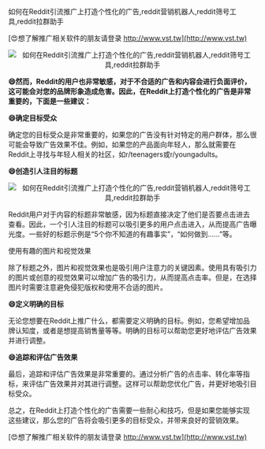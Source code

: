 如何在Reddit引流推广上打造个性化的广告,reddit营销机器人,reddit筛号工具,reddit拉群助手

[😍想了解推广相关软件的朋友请登录 http://www.vst.tw](http://www.vst.tw)

 <center><img src="https://vst.tw/MP4/tuiguang/png/4.png" alt="如何在Reddit引流推广上打造个性化的广告,reddit营销机器人,reddit筛号工具,reddit拉群助手"></center>

**😄然而，Reddit的用户也非常敏感，对于不合适的广告和内容会进行负面评价，这可能会对您的品牌形象造成危害。因此，在Reddit上打造个性化的广告是非常重要的，下面是一些建议：**

**😄确定目标受众**

确定您的目标受众是非常重要的，如果您的广告没有针对特定的用户群体，那么很可能会导致广告效果不佳。例如，如果您的产品面向年轻人，那么就需要在Reddit上寻找与年轻人相关的社区，如r/teenagers或r/youngadults。

**😄创造引人注目的标题**

 <center><img src="https://vst.tw/MP4/tuiguang/png/4.png" alt="如何在Reddit引流推广上打造个性化的广告,reddit营销机器人,reddit筛号工具,reddit拉群助手"></center>

Reddit用户对于内容的标题非常敏感，因为标题直接决定了他们是否要点击进去查看。因此，一个引人注目的标题可以吸引更多的用户点击进入，从而提高广告曝光度。一些好的标题示例是“5个你不知道的有趣事实”，“如何做到……”等。

使用有趣的图片和视觉效果

除了标题之外，图片和视觉效果也是吸引用户注意力的关键因素。使用具有吸引力的图片或创意的视觉效果可以增加广告的吸引力，从而提高点击率。但是，在选择图片时需要注意避免侵犯版权和使用不合适的图片。

**😄定义明确的目标**

无论您想要在Reddit上推广什么，都需要定义明确的目标。例如，您希望增加品牌认知度，或者是想提高销售量等等。明确的目标可以帮助您更好地评估广告效果并进行调整。

**😄追踪和评估广告效果**

最后，追踪和评估广告效果是非常重要的。通过分析广告的点击率、转化率等指标，来评估广告效果并对其进行调整。这样可以帮助您优化广告，并更好地吸引目标受众。

总之，在Reddit上打造个性化的广告需要一些耐心和技巧，但是如果您能够实现这些建议，那么您的广告将会吸引更多的目标受众，并带来良好的营销效果。

[😍想了解推广相关软件的朋友请登录 http://www.vst.tw](http://www.vst.tw)



